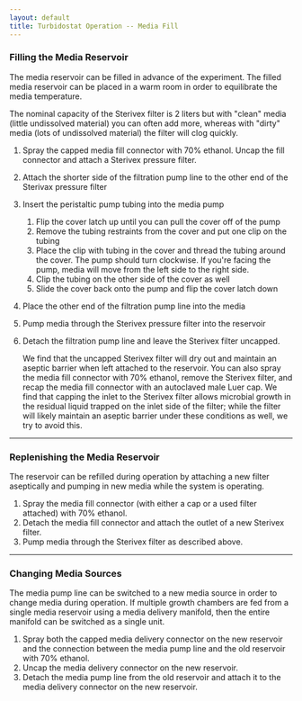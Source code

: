 ```yaml
---
layout: default
title: Turbidostat Operation -- Media Fill
---
```

### Filling the Media Reservoir

The media reservoir can be filled in advance of the experiment. The filled media reservoir can be placed in a warm room in order to equilibrate the media temperature.

The nominal capacity of the Sterivex filter is 2 liters but with "clean" media (little undissolved material) you can often add more, whereas with "dirty" media (lots of undissolved material) the filter will clog quickly.

1. Spray the capped media fill connector with 70% ethanol. Uncap the fill connector and attach a Sterivex pressure filter.
1. Attach the shorter side of the filtration pump line to the other end of the Sterivax pressure filter
1. Insert the peristaltic pump tubing into the media pump
   1. Flip the cover latch up until you can pull the cover off of the pump
   1. Remove the tubing restraints from the cover and put one clip on the tubing
   1. Place the clip with tubing in the cover and thread the tubing around the cover. The pump should turn clockwise. If you're facing the pump, media will move from the left side to the right side.
   1. Clip the tubing on the other side of the cover as well
   1. Slide the cover back onto the pump and flip the cover latch down
1. Place the other end of the filtration pump line into the media
1. Pump media through the Sterivex pressure filter into the reservoir
1. Detach the filtration pump line and leave the Sterivex filter uncapped. 

   We find that the uncapped Sterivex filter will dry out and maintain an aseptic barrier when left attached to the reservoir. You can also spray the media fill connector with 70% ethanol, remove the Sterivex filter, and recap the media fill connector with an autoclaved male Luer cap. We find that capping the inlet to the Sterivex filter allows microbial growth in the residual liquid trapped on the inlet side of the filter; while the filter will likely maintain an aseptic barrier under these conditions as well, we try to avoid this.
   
---
### Replenishing the Media Reservoir

The reservoir can be refilled during operation by attaching a new filter aseptically and pumping in new media while the system is operating.

1. Spray the media fill connector (with either a cap or a used filter attached) with 70% ethanol.
1. Detach the media fill connector and attach the outlet of a new Sterivex filter.
1. Pump media through the Sterivex filter as described above.

---
### Changing Media Sources

The media pump line can be switched to a new media source in order to change media during operation. If multiple growth chambers are fed from a single media reservoir using a media delivery manifold, then the entire manifold can be switched as a single unit.

1. Spray both the capped media delivery connector on the new reservoir and the connection between the media pump line and the old reservoir with 70% ethanol.
1. Uncap the media delivery connector on the new reservoir.
1. Detach the media pump line from the old reservoir and attach it to the media delivery connector on the new reservoir.	
